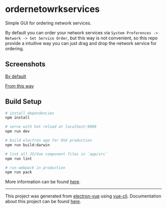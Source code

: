 # ordernetowrkservices

Simple GUI for ordering network services.

By default you can order your network services via `System Preferences -> Network -> Set Service Order`,
but this way is not convenient, so this repo provide a intuitive way you can just drag and drop the network
service for ordering.

## Screenshots

[By default](http://og9g58alt.bkt.clouddn.com/ordernetworkservice1.gif)

[From this way](http://og9g58alt.bkt.clouddn.com/ordernetworkservice.gif)

## Build Setup

``` bash
# install dependencies
npm install

# serve with hot reload at localhost:9080
npm run dev

# build electron app for OSX production
npm run build:darwin

# lint all JS/Vue component files in `app/src`
npm run lint

# run webpack in production
npm run pack
```
More information can be found [here](https://simulatedgreg.gitbooks.io/electron-vue/content/docs/npm_scripts.html).

---

This project was generated from [electron-vue](https://github.com/SimulatedGREG/electron-vue) using [vue-cli](https://github.com/vuejs/vue-cli). Documentation about this project can be found [here](https://simulatedgreg.gitbooks.io/electron-vue/content/index.html).
